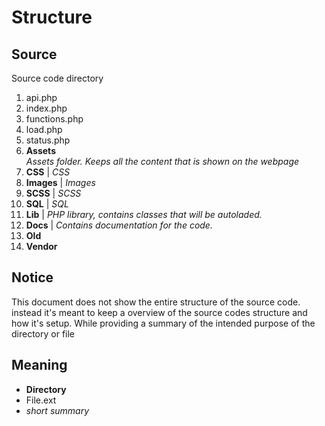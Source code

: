 # Structure
## Source
Source code directory
1. api.php       
1. index.php     
1. functions.php
1. load.php      
1. status.php    
1. __Assets__    
 *Assets folder. Keeps all the content that is shown on the webpage*
  1. __CSS__     | *CSS*
  1. __Images__  | *Images*
  1. __SCSS__    | *SCSS*
  1. __SQL__     | *SQL*
1. __Lib__       | *PHP library, contains classes that will be autoladed.*
1. __Docs__      | *Contains documentation for the code.*
1. __Old__
1. __Vendor__

## Notice
This document does not show the entire structure of the source code. instead it's meant to keep a overview of the
source codes structure and how it's setup. While providing a summary of the intended purpose of the directory or file

## Meaning
*  __Directory__
* File.ext
* *short summary*
